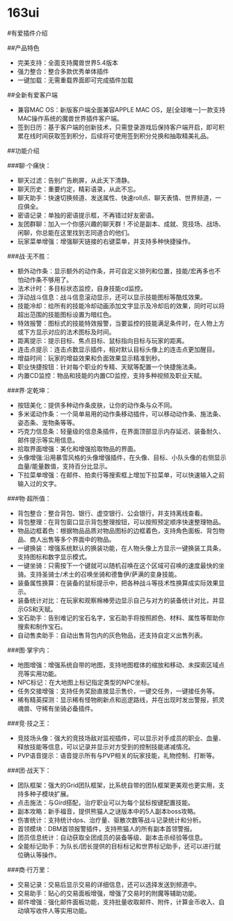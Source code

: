 163ui
=====

#有爱插件介绍

##产品特色

* 完美支持：全面支持魔兽世界5.4版本
* 强力整合：整合多款优秀单体插件
* 一键加载：无需重载界面即可完成插件加载

##全新有爱客户端
* 兼容MAC OS：新版客户端全面兼容APPLE MAC OS，是[全球唯一]一款支持MAC操作系统的魔兽世界插件客户端。
* 签到日历：基于客户端的创新技术，只需登录游戏后保持客户端开启，即可积累在线时间获取签到积分，后续将可使用签到积分兑换和抽取精美礼品。

##功能介绍

###聊·个痛快：
* 聊天过滤：告别广告刷屏，从此天下清静。
* 聊天历史：重要约定，精彩语录，从此不忘。
* 聊天助手：快速切换频道、发送属性、快速roll点、聊天表情、世界频道，一应俱全。
* 密语记录：单独的密语提示框，不再错过好友密语。
* 友团群聊：加入一个你感兴趣的聊天群！不论是副本、成就、竞技场、战场、闲聊，你总能在这里找到志同道合的他们。
* 玩家菜单增强：增强聊天链接的右键菜单，并支持多种快捷操作。

###战·无不胜：
* 额外动作条：显示额外的动作条，并可自定义排列和位置，技能/宏再多也不怕动作条不够用了。
* 法术计时：多目标状态监控，自身技能cd监控。
* 浮动战斗信息：战斗信息滚动显示，还可以显示技能图标等酷炫效果。
* 技能冷却：给所有的技能冷却动画添加文字显示及冷却后的效果，同时可以将超出范围的技能图标设置为暗红色。
* 特效报警：图标式的技能特效报警，当要监控的技能满足条件时，在人物上方或下方显示对应的法术图标及时间。
* 距离提示：提示目标、焦点目标、鼠标指向目标与玩家的距离。
* 连击点提示：连击点数显示插件，相对默认目标头像上的连击点更加醒目。
* 增益时间：玩家的增益效果和负面效果显示精准到秒。
* 职业快捷按钮：针对每个职业的专精、天赋等配置一个快捷施法条。
* 内置CD监控：物品和技能的内置CD监控，支持多种视频及职业天赋。

###界·定乾坤：
* 按钮美化：提供多种动作条皮肤，让你的动作条与众不同。
* 多米诺动作条：一个简单易用的动作条移动插件，可以移动动作条、施法条、姿态条、宠物条等等。
* 巧克力信息条：轻量级的信息条插件，在界面顶部显示内存延迟、装备耐久、邮件提示等实用信息。
* 拾取界面增强：美化和增强拾取物品的界面。
* 头像增强:沿用暴雪风格的头像增强插件，在头像、目标、小队头像的右侧显示血量/能量数值，支持百分比显示。
* 下拉菜单增强：在邮件、拍卖行等搜索框上增加下拉菜单，可以快速输入之前输入过的文字。

###物·超所值：
* 背包整合：整合背包、银行、虚空银行、公会银行，并支持离线查看。
* 背包整理：在背包窗口显示背包整理按钮，可以按照预定顺序快速整理物品。
* 物品边框着色：根据物品品质对物品图标的边框着色，支持角色面板、背包物品、商人出售等多个界面中的物品。
* 一键换装：增强系统默认的换装功能，在人物头像上方显示一键换装工具条，支持图标和数字显示模式。
* 一键坐骑：只需按下一个键就可以随机召唤在这个区域可召唤的速度最快的坐骑。支持圣骑士/术士的召唤坐骑和德鲁伊/萨满的变身技能。
* 装备属性换算：在装备的鼠标提示中，把各种战斗等技术性换算成实际效果显示。
* 装备统计对比：在玩家和观察棉棒旁边显示自己与对方的装备统计对比，并显示GS和天赋。
* 宝石助手：告别难记的宝石名字，宝石助手将按照颜色、材料、属性等帮助你搜索和制作宝石。
* 自动售卖助手：自动出售背包内的灰色物品，还支持自定义出售列表。

###图·掌宇内：
* 地图增强：增强系统自带的地图，支持地图框体的缩放和移动、未探索区域点亮等实用功能。
* NPC标记：在大地图上标记指定类型的NPC坐标。
* 任务交接增强：支持任务奖励直接显示售价，一键交任务，一键接任务等。
* 稀有精英探测：显示稀有怪物刷新点和巡逻路线，并在出现时发出警报，抓灵魂兽、守稀有坐骑必备插件。

###竞·技之王：
* 竞技场头像：强大的竞技场敌对监视插件，可以显示对手成员的职业、血量、释放技能等信息，可以记录并显示对方受到的控制技能递减情况。
* PVP语音提示：语音提示所有与PVP相关的玩家技能，礼物控制、打断等。

###团·战天下：
* 团队框架：强大的Grid团队框架，比系统自带的团队框架更美观也更实用，支持多种子模块扩展。
* 点击施法：与Gird搭配，治疗职业可以为每个鼠标按键配置技能。
* 副本攻略：新手福音，提供熊猫人之谜版本中的5人副本boss攻略。
* 伤害统计：支持统计dps、治疗量、驱散次数等战斗记录统计和分析。
* 首领模块：DBM首领报警插件，支持熊猫人的所有副本首领警报。
* 团员信息统计：自动获取全团成员的装备等级、副本击杀经验等信息。
* 全能标记助手：为队长/团长提供的目标标记和世界标记助手，还可以进行就位确认等操作。

###商·行万里：
* 交易记录：交易后显示交易的详细信息，还可以选择发送到频道中。
* 交易助手：贴心的交易面板增强，增强了交易时的附魔等辅助功能。
* 邮件增强：强化邮件面板功能，支持批量收取邮件、附件，计算金币收入、自动填写收件人等实用功能。
